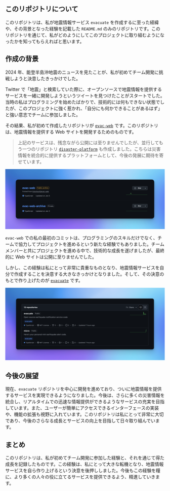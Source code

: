 ## このリポジトリについて

このリポジトリは、私が地震情報サービス `evacuate` を作成するに至った経緯や、その背景となった経験を記載した `README.md` のみのリポジトリです。このリポジトリを通じて、私がどのようにしてこのプロジェクトに取り組むようになったかを知ってもらえればと思います。

## 作成の背景

2024 年、能登半島沖地震のニュースを見たことが、私が初めてチーム開発に挑戦しようと決意したきっかけでした。

Twitter で「地震」と検索していた際に、オープンソースで地震情報を提供するサービスを一緒に開発しようというツイートを見つけたことがスタートでした。当時の私はプログラミングを始めたばかりで、技術的には何もできない状態でしたが、このプロジェクトに強く惹かれ、「自分にも何かできることがあるはず」と強い意志でチームに参加しました。

その結果、私が初めて作成したリポジトリが [`evac-web`](https://github.com/minagishl/evac-web) です。このリポジトリは、地震情報を提供する Web サイトを開発するためのものです。

> 上記のサービスは、残念ながら公開には至りませんでしたが、並行してもう一つのリポジトリ [`disaster-platform`](https://github.com/minagishl/disaster-platform) も作成しました。こちらは災害情報を統合的に提供するプラットフォームとして、今後の発展に期待を寄せています。

![repo](./images/repo.png)

`evac-web` での私の最初のコミットは、プログラミングのスキルだけでなく、チームで協力してプロジェクトを進めるという新たな経験でもありました。チームメンバーと共にプロジェクトを進める中で、技術的な成長を遂げましたが、最終的に Web サイトは公開に至りませんでした。

しかし、この経験は私にとって非常に貴重なものとなり、地震情報サービスを自分で作成することを決意する大きなきっかけとなりました。そして、その決意のもとで作り上げたのが [`evacuate`](https://github.com/evacuate/evacuate) です。

![evacuate](./images/evacuate.png)

## 今後の展望

現在、`evacuate` リポジトリを中心に開発を進めており、ついに地震情報を提供するサービスを実現できるようになりました。今後は、さらに多くの災害情報を統合し、リアルタイムでの迅速な情報提供ができるようなサービスの充実を目指しています。また、ユーザーが簡単にアクセスできるインターフェースの実装や、機能の拡張も視野に入れています。このリポジトリは私にとって非常に大切であり、今後のさらなる成長とサービスの向上を目指して日々取り組んでいます。

## まとめ

このリポジトリは、私が初めてチーム開発に参加した経験と、それを通じて得た成長を記録したものです。この経験は、私にとって大きな転機となり、地震情報サービスを自ら作り上げるという決意を後押ししました。今後もこの経験を糧に、より多くの人々の役に立てるサービスを提供できるよう、精進していきます。
